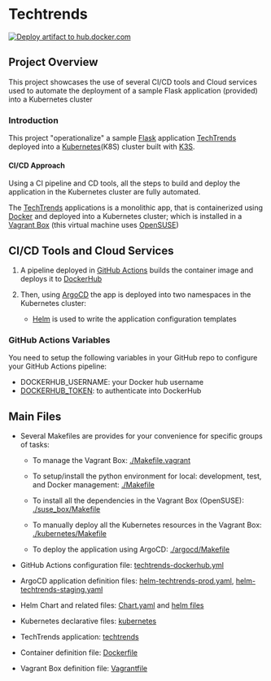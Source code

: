 # Techtrends

[![Deploy artifact to hub.docker.com](https://github.com/guillermo-ampie/techtrends/actions/workflows/techtrends-dockerhub.yml/badge.svg)](https://github.com/guillermo-ampie/techtrends/actions/workflows/techtrends-dockerhub.yml)

## Project Overview

This project showcases the use of several CI/CD tools and Cloud services used to automate the deployment of a sample Flask application (provided) into a Kubernetes cluster

### Introduction

This project "operationalize" a sample [Flask](https://flask.palletsprojects.com/) application [TechTrends](./techtrends/app.py) deployed into a [Kubernetes](https://kubernetes.io/)(K8S) cluster built with [K3S](https://k3s.io/).

#### CI/CD Approach

Using a CI pipeline and CD tools, all the steps to build and deploy the application in the Kubernetes cluster are fully automated.

The [TechTrends](./techtrends)  applications is a monolithic app, that is containerized using [Docker](https://www.docker.com/) and deployed into a Kubernetes cluster; which is installed in a [Vagrant Box](https://www.vagrantup.com/) (this virtual machine uses [OpenSUSE](https://www.opensuse.org/))

## CI/CD Tools and Cloud Services

1. A pipeline deployed in [GitHub Actions](https://github.com/features/actions) builds the container image and deploys it to [DockerHub](https://hub.docker.com/)

2. Then, using [ArgoCD](https://argoproj.github.io/cd) the app is deployed into two namespaces in the Kubernetes cluster:
    * [Helm](https://helm.sh/) is used to write the application configuration templates

### GitHub Actions Variables

You need to setup the following variables in your GitHub repo to configure your GitHub Actions pipeline:

* DOCKERHUB_USERNAME: your Docker hub username
* [DOCKERHUB_TOKEN](https://www.docker.com/blog/docker-hub-new-personal-access-tokens/): to authenticate into DockerHub

## Main Files

* Several Makefiles are provides for your convenience for specific groups of tasks:

  * To manage the Vagrant Box: [./Makefile.vagrant](./Makefile.vagrant)

  * To setup/install the python environment for local: development, test, and Docker management: [./Makefile](Makefile)

  * To install all the dependencies in the Vagrant Box (OpenSUSE): [./suse_box/Makefile](./suse_box/Makefile)

  * To manually deploy all the Kubernetes resources in the Vagrant Box: [./kubernetes/Makefile](./kubernetes/Makefile)

  * To deploy the application using ArgoCD: [./argocd/Makefile](./argocd/Makefile)

* GitHub Actions configuration file: [techtrends-dockerhub.yml](.github/workflows/techtrends-dockerhub.yml)

* ArgoCD application definition files: [helm-techtrends-prod.yaml](argocd/helm-techtrends-prod.yaml), [helm-techtrends-staging.yaml](argocd/helm-techtrends-staging.yaml)

* Helm Chart and related files: [Chart.yaml](helm/Chart.yaml) and [helm files](helm)

* Kubernetes declarative files: [kubernetes](kubernetes)

* TechTrends application: [techtrends](techtrends)

* Container definition file: [Dockerfile](Dockerfile)

* Vagrant Box definition file: [Vagrantfile](Vagrantfile)
